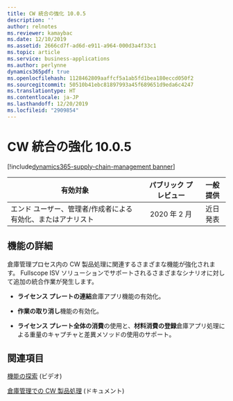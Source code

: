 ```yaml
---
title: CW 統合の強化 10.0.5
description: ''
author: relnotes
ms.reviewer: kamaybac
ms.date: 12/10/2019
ms.assetid: 2666cd7f-ad6d-e911-a964-000d3a4f33c1
ms.topic: article
ms.service: business-applications
ms.author: perlynne
dynamics365pdf: true
ms.openlocfilehash: 1128462809aaffcf5a1ab5fd1bea180eccd050f2
ms.sourcegitcommit: 50510b41ebc81897993a45f689651d9eda6c4247
ms.translationtype: HT
ms.contentlocale: ja-JP
ms.lasthandoff: 12/20/2019
ms.locfileid: "2909854"
---
```

# <a name="further-catch-weight-integration-1005"></a>CW 統合の強化 10.0.5
[!include[dynamics365-supply-chain-management banner](../includes/dynamics365-supply-chain-management.md)]

| 有効対象    |  パブリック プレビュー | 一般提供 | 
| ---------- | :----------: |:----------: |
|エンド ユーザー、管理者/作成者による有効化、またはアナリスト|2020 年 2 月| 近日発表|






## <a name="feature-details"></a>機能の詳細
<!--feature detail start -->
倉庫管理プロセス内の CW 製品処理に関連するさまざまな機能が強化されます。 Fullscope ISV ソリューションでサポートされるさまざまなシナリオに対して追加の統合作業が発生します。

- **ライセンス プレートの連結**倉庫アプリ機能の有効化。

- **作業の取り消し**機能の有効化。

- **ライセンス プレート全体の消費**の使用と、**材料消費の登録**倉庫アプリ処理による重量のキャプチャと差異メソッドの使用のサポート。
<!--feature detail end -->










## <a name="see-also"></a>関連項目
[機能の探索](https://www.microsoft.com/videoplayer/embed/RE4jzx8) (ビデオ)

[倉庫管理での CW 製品処理](https://docs.microsoft.com/dynamics365/unified-operations/supply-chain/warehousing/catch-weight-processing) (ドキュメント)
